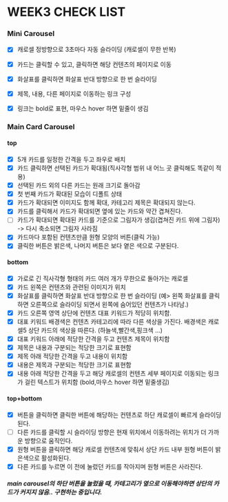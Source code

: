 # WEEK3 CHECK LIST

### Mini Carousel
- [x] 캐로셀 정방향으로 3초마다 자동 슬라이딩 (캐로셀이 무한 반복)
- [x] 카드는 클릭할 수 있고, 클릭하면 해당 컨텐츠의 페이지로 이동
- [x] 화살표를 클릭하면 화살표 반대 방향으로 한 번 슬라이딩
- [x] 제목, 내용, 다른 페이지로 이동하는 링크 구성
- [x] 링크는 bold로 표현, 마우스 hover 하면 밑줄이 생김


### Main Card Carousel

#### top
- [x] 5개 카드를 일정한 간격을 두고 좌우로 배치
- [x] 카드 클릭하면 선택된 카드가 확대됨(직사각형 범위 내 어느 곳 클릭해도 똑같이 적용)
- [x] 선택된 카드 외의 다른 카드는 원래 크기로 돌아감
- [x] 첫 번째 카드가 확대된 모습이 디폴트 상태
- [x] 카드가 확대되면 이미지도 함께 확대, 카테고리 제목은 확대되지 않는다.
- [x] 카드를 클릭해서 카드가 확대되면 옆에 있는 카드와 약간 겹쳐진다.
- [ ] 카드가 확대되면 확대된 카드를 기준으로 그림자가 생김(겹쳐진 카드 위에 그림자) -> 다시 축소되면 그림자 사라짐
- [x] 카드마다 포함된 컨텐츠만큼 원형 모양의 버튼(클릭 가능)
- [x] 클릭한 버튼은 밝은색, 나머지 버튼은 보다 옅은 색으로 구분된다.

#### bottom
- [x] 가로로 긴 직사각형 형태의 카드 여러 개가 무한으로 돌아가는 캐로셀
- [x] 카드 왼쪽은 컨텐츠와 관련된 이미지가 위치
- [x] 화살표를 클릭하면 화살표 반대 방향으로 한 번 슬라이딩
    (예> 왼쪽 화살표를 클릭하면 오른쪽으로 슬라이딩 되면서 왼쪽에 숨어있던 컨텐츠가 나타남.)
- [x] 카드 오른쪽 영역 상단에 컨텐츠 대표 키워드가 적당히 위치함.
- [x] 대표 키워드 배경색은 컨텐츠 카테고리에 따라 다른 색상을 가진다. 배경색은 캐로셀5 상단 카드의 색상을 따른다. (하늘색,빨간색,핑크색 ...)
- [x] 대표 키워드 아래에 적당한 간격을 두고 컨텐츠 제목이 위치함
- [x] 제목은 내용과 구분되는 적당한 크기로 표현함
- [x] 제목 아래 적당한 간격을 두고 내용이 위치함
- [x] 내용은 제목과 구분되는 적당한 크기로 표현함
- [x] 내용 아래 적당한 간격을 두고 해당 캐로셀의 컨텐츠 세부 페이지로 이동되는 링크가 걸린 텍스트가 위치함 (bold,마우스 hover 하면 밑줄생김)

#### top+bottom
- [x] 버튼을 클릭하면 클릭한 버튼에 해당하는 컨텐츠로 하단 캐로셀이 빠르게 슬라이딩 된다.
- [ ] 다른 카드를 클릭할 시 슬라이딩 방향은 현재 위치에서 이동하려는 위치가 더 가까운 방향으로 움직인다.
- [x] 원형 버튼을 클릭하면 해당 캐로셀 컨텐츠에 맞춰서 상단 카드 내부 원형 버튼이 밝은색으로 활성화된다.
- [x] 다른 카드를 누르면 이 전에 눌렀던 카드를 작아지며 원형 버튼은 사라진다.

##### main carousel의 하단 버튼을 눌렀을 때, 카테고리가 옆으로 이동해야하면 상단의 카드가 커지지 않음.. 구현하는 중입니다.
